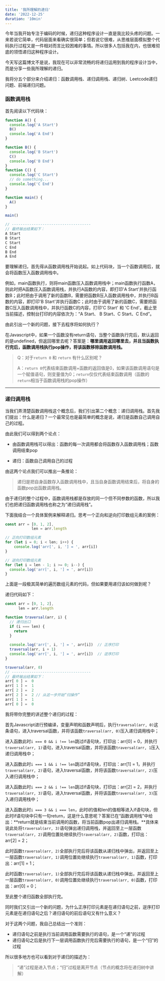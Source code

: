 ```yaml
---
title: '我所理解的递归'
date: '2022-12-25'
duration: '10min'
---
```

今年当我开始专注于编码的时候，递归这种程序设计一直是我比较头疼的问题。一来若说它简单，代码层面来看确实很简单；但若说它很难，从思维层面模拟整个代码执行过程又是一件相对而言比较困难的事情。所以很多人包括我在内，也很难彻底的领悟递归这种程序设计。

今天写这篇博文不是说，我现在可以非常流畅的将递归运用到我的程序设计当中，而是分享一些我所理解的递归。

我将分五个部分来介绍递归：函数调用栈、递归调用栈、递归树、Leetcode递归问题、前端递归问题。

### 函数调用栈

首先阅读以下代码块：

```js
function A() {
  console.log('A Start')
  B()
  console.log('A End')
}

function B() {
  console.log('B Start')
  C()
  console.log('B End')
}
function C() {
  console.log('C Start')
  // do something...
  console.log('C End')
}

function main() {
  A()
}

main()

// ------------------------------------
// 最终输出结果如下：
A Start
B Start
C Start
C End
B End
A End
```

要理解递归，首先得从函数调用栈开始说起。如上代码块，当一个函数调用后，就会将函数压入函数调用栈中。

例如，main函数执行，则将main函数压入函数调用栈中；main函数执行函数A，则此时把A函数压入函数调用栈，并执行A函数的内容，即打印'A Start'并执行函数B；此时把由于调用了新的函数B，需要把函数B压入函数调用栈中，并执行B函数的内容，即打印'B Start'并执行函数C；此时由于调用了新的函数C，需要把函数C压入函数调用栈中，并执行函数C的内容，打印'C Start' 和 'C End'。截止至当前描述，控制台打印的内容依次为：“A Start、 B Start、C Start、C End”。

由此引出一个新的问题，接下去程序将如何执行？

在Javascript中，如果一个函数没有return语句，当整个函数执行完后，默认返回的是undefined，但返回哪里去呢？答案是：**哪里调用返回哪里去，并且当函数执行完后，函数调用栈执行pop操作，将该函数移除函数调用栈。**

>Q：对于`return 0` 和 `return` 有什么区别呢？
>
>A：`return 0`代表结束函数调用+函数的返回值是0，如果该函数调用语句是一个赋值语句，则变量值为0；`return`仅仅代表结束函数调用（函数的`return`相当于函数调用栈的pop操作）

---

### 递归调用栈

当我们弄清楚函数调用栈这个概念后，我们引出第二个概念：递归调用栈。首先我们提出：什么是递归？一个最常见也是最简单的概念是说，递归是函数自己调用自己的过程。

由此我们可以得到两个论点：

- 由函数调用栈可以得出：函数的每一次调用都会将函数存入函数调用栈；函数调用结束pop

- 递归：函数自己调用自己的过程

由这两个论点我们可以推出一条推论：

>递归是把自身函数存入函数调用栈中，且当自身函数调用结束后，将自身的函数pop出函数调用栈。

由于递归的整个过程中，函数调用栈都是存放的同一个但不同参数的函数，所以我们也把递归函数调用栈也称之为“递归调用栈”。

下面我结合一个具体案例来解释递归。思考一个正向和逆向打印数组元素的案例：

```js
const arr = [0, 1, 2],
			len = arr.length

// 正向打印数组元素
for (let i = 0; i < len; i++) {
	console.log('arr[', i, '] = ', arr[i])	
}

// 逆向打印数组元素
for (let i = len - 1; i >= 0; i--) {
  console.log('arr[', i, '] = ', arr[i])
}
```

上面是一段极其简单的遍历数组元素的代码，但如果要用递归该如何做到呢？

递归代码如下：

```js
const arr = [0, 1, 2],
      len = arr.length

function traversal(arr, i) {
  // 递归出口
  if (i === len) {
    return
  }
  
  console.log('arr[', i, '] = ', arr[i])  // 正序打印
  traversal(arr, i + 1)
  console.log('arr[', i, '] = ', arr[i])  // 逆序打印
}

traversal(arr, 0)
// ------------------------------------
// 最终输出结果如下：
arr[ 0 ] =  0
arr[ 1 ] =  1
arr[ 2 ] =  2
arr[ 2 ] =  2 // 从这一步开始“归操作”
arr[ 1 ] =  1
arr[ 0 ] =  0
```

我将带你完整的讲述整个递归的过程：

首先Javascript进行预编译，变量声明和函数声明后，执行`traversal(arr, 0)`这条语句，进入traversal函数，并将该函数`traversal(arr, 0)`压入递归调用栈中；

进入函数此时`i === 0 && i !== len`跳过if语句块，打印出：arr[0] = 0，并执行`traversal(arr, 1)`语句，进入traversal函数，并将该函数`traversal(arr, 1`压入递归调用栈中；

进入函数此时`i === 1 && i !== len`跳过if语句块，打印出：arr[1] = 1，并执行`traversal(arr, 2)`语句，进入traversal函数，并将该函数`traversal(arr, 2)`压入递归调用栈中；

进入函数此时`i === 2 && i !== len`跳过if语句块，打印出：arr[2] = 2，并执行`traversal(arr, 3)`语句，进入traversal函数，并将该函数`traversal(arr, 3)`压入递归调用栈中；

进入函数此时`i === 3 && i === len`，此时i的值和len的值相等进入if语句块，但此时if语句块中只有一句return，这是什么意思呢？答案已在“函数调用栈”中给出：**return就是结束当前调用的函数，将当前函数pop出递归调用栈。**具体来说此处将`traversal(arr, 3)`语句弹出递归调用栈，并返回至上一层函数`traversal(arr, 2)`调用位置处继续执行`traversal(arr, 2)`函数，打印出：arr[2] = 2；

此时函数`traversal(arr, 2)`全部执行完后将该函数从递归栈中弹出，并返回至上一层函数`traversal(arr, 1)`调用位置处继续执行`traversal(arr, 1)`函数，打印出：arr[1] = 1；

此时函数`traversal(arr, 1)`全部执行完后将该函数从递归栈中弹出，并返回至上一层函数`traversal(arr, 0)`调用位置处继续执行`traversal(arr, 0)`函数，打印出：arr[0] = 0；

至此整个递归函数全部执行完。

同时我们又引出一个新的问题，为什么正序打印元素是在递归语句之前，逆序打印元素是在递归语句之后？递归语句的前后语句又有什么意义？

对于这两个问题，我自己总结出一个准则：

- 递归语句之前是执行当前调用函数需要执行的语句，是一个“递”的过程
- 递归语句之后是执行下一层调用函数执行完后需要执行的语句，是一个“归”的过程

所以很多地方也可以看到对于递归的描述为：

>“递”过程是进入节点；“归”过程是离开节点（节点的概念将在递归树中讲解）








